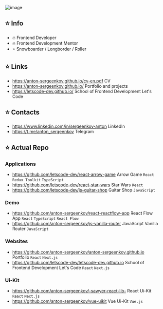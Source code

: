 ![image]({https://img.shields.io/badge/Android-3DDC84?style=for-the-badge&logo=android&logoColor=white})


## ⭐️ Info
- 🔥 Frontend Developer
- 🔥 Frontend Development Mentor
- ⭐️ Snowboarder / Longborder / Roller

## ⭐️ Links
- https://anton-sergeenkov.github.io/cv-en.pdf CV
- https://anton-sergeenkov.github.io/ Portfolio and projects
- https://letscode-dev.github.io/ School of Frontend Development Let's Code

## ⭐️ Contacts
- https://www.linkedin.com/in/sergeenkov-anton LinkedIn
- https://t.me/anton_sergeenkov Telegram

## ⭐️ Actual Repo

### Applications
- https://github.com/letscode-dev/react-arrow-game Arrow Game `React` `Redux Toolkit` `TypeScript`
- https://github.com/letscode-dev/react-star-wars Star Wars `React`
- https://github.com/letscode-dev/js-guitar-shop Guitar Shop `JavaScript`

### Demo
- https://github.com/anton-sergeenkov/react-reactflow-app React Flow App `React` `TypeScript`  `React Flow`
- https://github.com/anton-sergeenkov/js-vanilla-router JavaScript Vanilla Router `JavaScript`

### Websites
- https://github.com/anton-sergeenkov/anton-sergeenkov.github.io Portfolio `React` `Next.js`
- https://github.com/letscode-dev/letscode-dev.github.io School of Frontend Development Let's Code `React` `Next.js`

### Ui-Kit
- https://github.com/anton-sergeenkov/-sawyer-react-lib- React Ui-Kit `React` `Next.js`
- https://github.com/anton-sergeenkov/vue-uikit Vue Ui-Kit `Vue.js`
